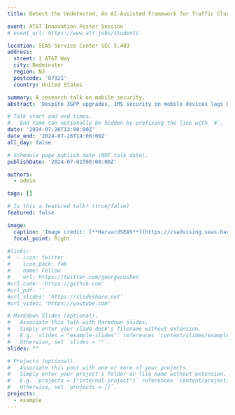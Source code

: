 ```yaml
---
title: Detect the Undetected, An AI-Assisted Framework for Traffic Clustering and Anomaly Detection

event: AT&T Innovation Poster Session
# event_url: https://www.att.jobs/students

location: SEAS Service Center SEC 5.403
address:
  street: 1 AT&T Way
  city: Bedminster
  region: NJ
  postcode: '07921'
  country: United States

summary: A research talk on mobile security.
abstract: 'Despite 3GPP upgrades, IMS security on mobile devices lags behind, leading to vulnerabilities like DoS, SMS spoofing, privacy breaches, and covert communications.'

# Talk start and end times.
#   End time can optionally be hidden by prefixing the line with `#`.
date: '2024-07-26T13:00:00Z'
date_end: '2024-07-26T14:00:00Z'
all_day: false

# Schedule page publish date (NOT talk date).
publishDate: '2024-07-01T00:00:00Z'

authors:
  - admin

tags: []

# Is this a featured talk? (true/false)
featured: false

image:
  caption: 'Image credit: [**HarvardSEAS**](https://csadvising.seas.harvard.edu/contact/)'
  focal_point: Right

#links:
#  - icon: twitter
#    icon_pack: fab
#    name: Follow
#    url: https://twitter.com/georgecushen
#url_code: 'https://github.com'
#url_pdf: ''
#url_slides: 'https://slideshare.net'
#url_video: 'https://youtube.com'

# Markdown Slides (optional).
#   Associate this talk with Markdown slides.
#   Simply enter your slide deck's filename without extension.
#   E.g. `slides = "example-slides"` references `content/slides/example-slides.md`.
#   Otherwise, set `slides = ""`.
slides: ""

# Projects (optional).
#   Associate this post with one or more of your projects.
#   Simply enter your project's folder or file name without extension.
#   E.g. `projects = ["internal-project"]` references `content/project/deep-learning/index.md`.
#   Otherwise, set `projects = []`.
projects:
  - example
---
```

